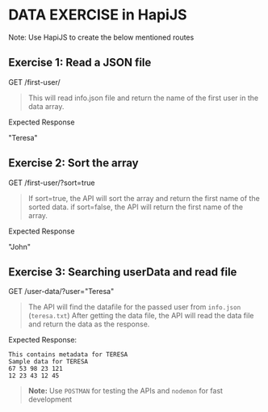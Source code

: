 # DATA EXERCISE in HapiJS

Note: Use HapiJS to create the below mentioned routes

## Exercise 1: Read a JSON file

GET /first-user/
> This will read info.json file and return the name of the first user in the data array.

Expected Response

"Teresa"

## Exercise 2: Sort the array

GET /first-user/?sort=true
> If sort=true, the API will sort the array and return the first name of the sorted data.
> if sort=false, the API will return the first name of the array.

Expected Response

"John"

## Exercise 3: Searching userData and read file

GET /user-data/?user="Teresa"
> The API will find the datafile for the passed user from `info.json` (`teresa.txt`)
> After getting the data file, the API will read the data file and return the data as the response.

Expected Response:

```
This contains metadata for TERESA
Sample data for TERESA
67 53 98 23 121
12 23 43 12 45
```



> __Note:__ Use `POSTMAN` for testing the APIs and `nodemon` for fast development
